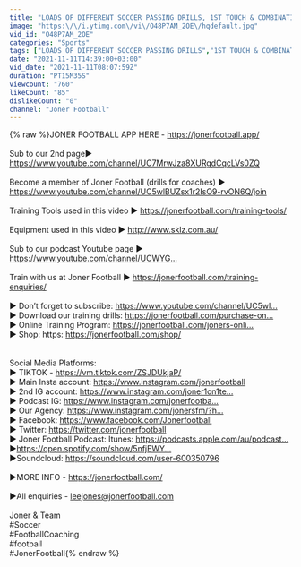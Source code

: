 ```yaml
---
title: "LOADS OF DIFFERENT SOCCER PASSING DRILLS, 1ST TOUCH & COMBINATIONS | Joner Football"
image: "https:\/\/i.ytimg.com\/vi\/O48P7AM_2OE\/hqdefault.jpg"
vid_id: "O48P7AM_2OE"
categories: "Sports"
tags: ["LOADS OF DIFFERENT SOCCER PASSING DRILLS","1ST TOUCH & COMBINATIONS","Joner1on1"]
date: "2021-11-11T14:39:00+03:00"
vid_date: "2021-11-11T08:07:59Z"
duration: "PT15M35S"
viewcount: "760"
likeCount: "85"
dislikeCount: "0"
channel: "Joner Football"
---
```

{% raw %}JONER FOOTBALL APP HERE - <a rel="nofollow" target="blank" href="https://jonerfootball.app/">https://jonerfootball.app/</a><br /><br />Sub to our 2nd page► <a rel="nofollow" target="blank" href="https://www.youtube.com/channel/UC7MrwJza8XURgdCqcLVs0ZQ">https://www.youtube.com/channel/UC7MrwJza8XURgdCqcLVs0ZQ</a><br /><br />Become a member of Joner Football (drills for coaches) ► <a rel="nofollow" target="blank" href="https://www.youtube.com/channel/UC5wlBUZsx1r2IsO9-rvON6Q/join">https://www.youtube.com/channel/UC5wlBUZsx1r2IsO9-rvON6Q/join</a><br /><br />Training Tools used in this video ►  <a rel="nofollow" target="blank" href="https://jonerfootball.com/training-tools/">https://jonerfootball.com/training-tools/</a><br /><br />Equipment used in this video ► <a rel="nofollow" target="blank" href="http://www.sklz.com.au/">http://www.sklz.com.au/</a><br /><br />Sub to our podcast Youtube page ► <a rel="nofollow" target="blank" href="https://www.youtube.com/channel/UCWYG...​">https://www.youtube.com/channel/UCWYG...​</a><br /><br />Train with us at Joner Football ►  <a rel="nofollow" target="blank" href="https://jonerfootball.com/training-enquiries/">https://jonerfootball.com/training-enquiries/</a><br /><br />► Don’t forget to subscribe: <a rel="nofollow" target="blank" href="https://www.youtube.com/channel/UC5wl...​">https://www.youtube.com/channel/UC5wl...​</a><br />► Download our training drills: <a rel="nofollow" target="blank" href="https://jonerfootball.com/purchase-on...​">https://jonerfootball.com/purchase-on...​</a><br />► Online Training Program: <a rel="nofollow" target="blank" href="https://jonerfootball.com/joners-onli...​">https://jonerfootball.com/joners-onli...​</a><br />► Shop: https: <a rel="nofollow" target="blank" href="https://jonerfootball.com/shop/​">https://jonerfootball.com/shop/​</a><br /><br /><br />Social Media Platforms:<br />► TIKTOK - <a rel="nofollow" target="blank" href="https://vm.tiktok.com/ZSJDUkjaP/">https://vm.tiktok.com/ZSJDUkjaP/</a><br />► Main Insta account: <a rel="nofollow" target="blank" href="https://www.instagram.com/jonerfootball​">https://www.instagram.com/jonerfootball​</a><br />► 2nd IG account: <a rel="nofollow" target="blank" href="https://www.instagram.com/joner1on1te...​">https://www.instagram.com/joner1on1te...​</a><br />► Podcast IG: <a rel="nofollow" target="blank" href="https://www.instagram.com/jonerfootba...​">https://www.instagram.com/jonerfootba...​</a><br />► Our Agency: <a rel="nofollow" target="blank" href="https://www.instagram.com/jonersfm/?h...​">https://www.instagram.com/jonersfm/?h...​</a><br />► Facebook: <a rel="nofollow" target="blank" href="https://www.facebook.com/Jonerfootball​">https://www.facebook.com/Jonerfootball​</a><br />► Twitter: <a rel="nofollow" target="blank" href="https://twitter.com/jonerfootball​">https://twitter.com/jonerfootball​</a><br />► Joner Football Podcast: Itunes: <a rel="nofollow" target="blank" href="https://podcasts.apple.com/au/podcast...​">https://podcasts.apple.com/au/podcast...​</a><br />►<a rel="nofollow" target="blank" href="https://open.spotify.com/show/5nfjEWY...​">https://open.spotify.com/show/5nfjEWY...​</a> <br />►Soundcloud: <a rel="nofollow" target="blank" href="https://soundcloud.com/user-600350796​">https://soundcloud.com/user-600350796​</a><br /><br />►MORE INFO - <a rel="nofollow" target="blank" href="https://jonerfootball.com/​">https://jonerfootball.com/​</a><br /><br />►All enquiries - leejones@jonerfootball.com<br /><br />Joner &amp; Team<br />#Soccer <br />#FootballCoaching <br />#football <br />#JonerFootball{% endraw %}
